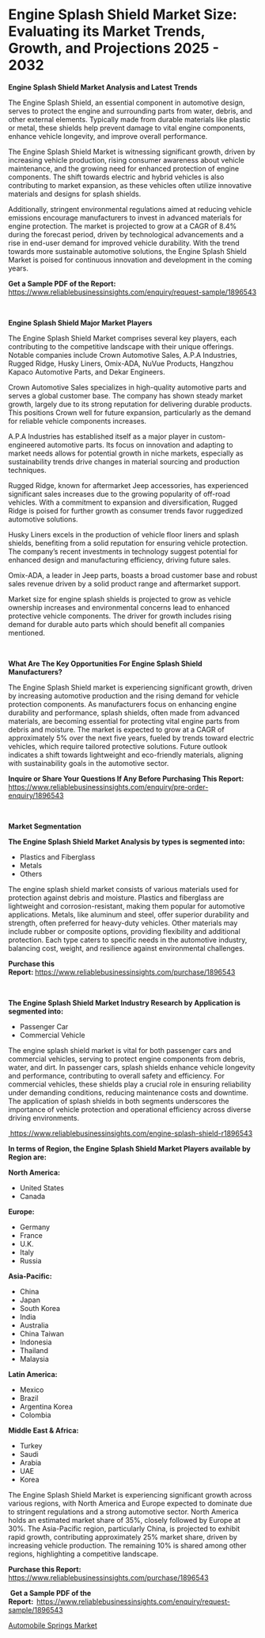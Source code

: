 <p><h1>Engine Splash Shield Market Size: Evaluating its Market Trends, Growth, and Projections 2025 - 2032</h1></p><p><strong>Engine Splash Shield Market Analysis and Latest Trends</strong></p>
<p><p>The Engine Splash Shield, an essential component in automotive design, serves to protect the engine and surrounding parts from water, debris, and other external elements. Typically made from durable materials like plastic or metal, these shields help prevent damage to vital engine components, enhance vehicle longevity, and improve overall performance. </p><p>The Engine Splash Shield Market is witnessing significant growth, driven by increasing vehicle production, rising consumer awareness about vehicle maintenance, and the growing need for enhanced protection of engine components. The shift towards electric and hybrid vehicles is also contributing to market expansion, as these vehicles often utilize innovative materials and designs for splash shields.</p><p>Additionally, stringent environmental regulations aimed at reducing vehicle emissions encourage manufacturers to invest in advanced materials for engine protection. The market is projected to grow at a CAGR of 8.4% during the forecast period, driven by technological advancements and a rise in end-user demand for improved vehicle durability. With the trend towards more sustainable automotive solutions, the Engine Splash Shield Market is poised for continuous innovation and development in the coming years.</p></p>
<p><strong>Get a Sample PDF of the Report:&nbsp;</strong> <a href="https://www.reliablebusinessinsights.com/enquiry/request-sample/1896543?utm_campaign=2318&utm_medium=2&utm_source=Github&utm_content=ia&utm_term=30032025&utm_id=engine-splash-shield">https://www.reliablebusinessinsights.com/enquiry/request-sample/1896543</a></p>
<p>&nbsp;</p>
<p><strong>Engine Splash Shield Major Market Players</strong></p>
<p><p>The Engine Splash Shield Market comprises several key players, each contributing to the competitive landscape with their unique offerings. Notable companies include Crown Automotive Sales, A.P.A Industries, Rugged Ridge, Husky Liners, Omix-ADA, NuVue Products, Hangzhou Kapaco Automotive Parts, and Dekar Engineers.</p><p>Crown Automotive Sales specializes in high-quality automotive parts and serves a global customer base. The company has shown steady market growth, largely due to its strong reputation for delivering durable products. This positions Crown well for future expansion, particularly as the demand for reliable vehicle components increases.</p><p>A.P.A Industries has established itself as a major player in custom-engineered automotive parts. Its focus on innovation and adapting to market needs allows for potential growth in niche markets, especially as sustainability trends drive changes in material sourcing and production techniques.</p><p>Rugged Ridge, known for aftermarket Jeep accessories, has experienced significant sales increases due to the growing popularity of off-road vehicles. With a commitment to expansion and diversification, Rugged Ridge is poised for further growth as consumer trends favor ruggedized automotive solutions.</p><p>Husky Liners excels in the production of vehicle floor liners and splash shields, benefiting from a solid reputation for ensuring vehicle protection. The company’s recent investments in technology suggest potential for enhanced design and manufacturing efficiency, driving future sales.</p><p>Omix-ADA, a leader in Jeep parts, boasts a broad customer base and robust sales revenue driven by a solid product range and aftermarket support. </p><p>Market size for engine splash shields is projected to grow as vehicle ownership increases and environmental concerns lead to enhanced protective vehicle components. The driver for growth includes rising demand for durable auto parts which should benefit all companies mentioned.</p></p>
<p>&nbsp;</p>
<p><strong>What Are The Key Opportunities For Engine Splash Shield Manufacturers?</strong></p>
<p><p>The Engine Splash Shield market is experiencing significant growth, driven by increasing automotive production and the rising demand for vehicle protection components. As manufacturers focus on enhancing engine durability and performance, splash shields, often made from advanced materials, are becoming essential for protecting vital engine parts from debris and moisture. The market is expected to grow at a CAGR of approximately 5% over the next five years, fueled by trends toward electric vehicles, which require tailored protective solutions. Future outlook indicates a shift towards lightweight and eco-friendly materials, aligning with sustainability goals in the automotive sector.</p></p>
<p><strong>Inquire or Share Your Questions If Any Before Purchasing This Report:</strong> <a href="https://www.reliablebusinessinsights.com/enquiry/pre-order-enquiry/1896543?utm_campaign=2318&utm_medium=2&utm_source=Github&utm_content=ia&utm_term=30032025&utm_id=engine-splash-shield">https://www.reliablebusinessinsights.com/enquiry/pre-order-enquiry/1896543</a></p>
<p>&nbsp;</p>
<p><strong>Market Segmentation</strong></p>
<p><strong>The Engine Splash Shield Market Analysis by types is segmented into:</strong></p>
<p><ul><li>Plastics and Fiberglass</li><li>Metals</li><li>Others</li></ul></p>
<p><p>The engine splash shield market consists of various materials used for protection against debris and moisture. Plastics and fiberglass are lightweight and corrosion-resistant, making them popular for automotive applications. Metals, like aluminum and steel, offer superior durability and strength, often preferred for heavy-duty vehicles. Other materials may include rubber or composite options, providing flexibility and additional protection. Each type caters to specific needs in the automotive industry, balancing cost, weight, and resilience against environmental challenges.</p></p>
<p><strong>Purchase this Report:&nbsp;</strong><a href="https://www.reliablebusinessinsights.com/purchase/1896543?utm_campaign=2318&utm_medium=2&utm_source=Github&utm_content=ia&utm_term=30032025&utm_id=engine-splash-shield">https://www.reliablebusinessinsights.com/purchase/1896543</a></p>
<p>&nbsp;</p>
<p><strong>The Engine Splash Shield Market Industry Research by Application is segmented into:</strong></p>
<p><ul><li>Passenger Car</li><li>Commercial Vehicle</li></ul></p>
<p><p>The engine splash shield market is vital for both passenger cars and commercial vehicles, serving to protect engine components from debris, water, and dirt. In passenger cars, splash shields enhance vehicle longevity and performance, contributing to overall safety and efficiency. For commercial vehicles, these shields play a crucial role in ensuring reliability under demanding conditions, reducing maintenance costs and downtime. The application of splash shields in both segments underscores the importance of vehicle protection and operational efficiency across diverse driving environments.</p></p>
<p><a href="https://www.reliablebusinessinsights.com/engine-splash-shield-r1896543?utm_campaign=2318&utm_medium=2&utm_source=Github&utm_content=ia&utm_term=30032025&utm_id=engine-splash-shield">&nbsp;https://www.reliablebusinessinsights.com/engine-splash-shield-r1896543</a></p>
<p><strong>In terms of Region, the Engine Splash Shield Market Players available by Region are:</strong></p>
<p>
    <p> <strong> North America: </strong>
        <ul>
            <li>United States</li>
            <li>Canada</li>
        </ul>
        </p> 
    <p> <strong> Europe: </strong>
        <ul>
            <li>Germany</li>
            <li>France</li>
            <li>U.K.</li>
            <li>Italy</li>
            <li>Russia</li>
        </ul>
        </p> 
    <p> <strong> Asia-Pacific: </strong>
        <ul>
            <li>China</li>
            <li>Japan</li>
            <li>South Korea</li>
            <li>India</li>
            <li>Australia</li>
            <li>China Taiwan</li>
            <li>Indonesia</li>
            <li>Thailand</li>
            <li>Malaysia</li>
        </ul>
        </p> 
    <p> <strong> Latin America: </strong>
        <ul>
            <li>Mexico</li>
            <li>Brazil</li>
            <li>Argentina Korea</li>
            <li>Colombia</li>
        </ul>
        </p> 
    <p> <strong> Middle East & Africa: </strong>
        <ul>
            <li>Turkey</li>
            <li>Saudi</li>
            <li>Arabia</li>
            <li>UAE</li>
            <li>Korea</li>
        </ul>
    </p>
    </p>
<p><p>The Engine Splash Shield Market is experiencing significant growth across various regions, with North America and Europe expected to dominate due to stringent regulations and a strong automotive sector. North America holds an estimated market share of 35%, closely followed by Europe at 30%. The Asia-Pacific region, particularly China, is projected to exhibit rapid growth, contributing approximately 25% market share, driven by increasing vehicle production. The remaining 10% is shared among other regions, highlighting a competitive landscape.</p></p>
<p><strong>Purchase this Report: </strong><a href="https://www.reliablebusinessinsights.com/purchase/1896543?utm_campaign=2318&utm_medium=2&utm_source=Github&utm_content=ia&utm_term=30032025&utm_id=engine-splash-shield">https://www.reliablebusinessinsights.com/purchase/1896543</a></p>
<p>&nbsp;<strong>Get a Sample PDF of the Report:&nbsp;&nbsp;</strong><a href="https://www.reliablebusinessinsights.com/enquiry/request-sample/1896543?utm_campaign=2318&utm_medium=2&utm_source=Github&utm_content=ia&utm_term=30032025&utm_id=engine-splash-shield">https://www.reliablebusinessinsights.com/enquiry/request-sample/1896543</a></p>
<p><strong></strong></p>
<p><p><a href="https://github.com/AlisaRowe24/Market-Research-Report-List-2/blob/main/automobile-springs-market.md?utm_campaign=2318&utm_medium=2&utm_source=Github&utm_content=ia&utm_term=30032025&utm_id=engine-splash-shield">Automobile Springs Market</a></p></p>